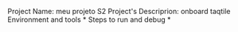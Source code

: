 Project Name: meu projeto S2
Project's Descriprion: onboard taqtile
Environment and tools *
Steps to run and debug *
